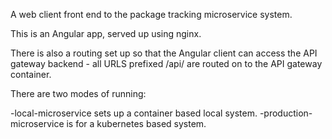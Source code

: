A web client front end to the package tracking microservice system.

This is an Angular app, served up using nginx.

There is also a routing set up so that the Angular client can access the API gateway backend - all URLS prefixed /api/ are routed on to the API gateway container.

There are two modes of running:

-local-microservice sets up a container based local system. 
-production-microservice is for a kubernetes based system.
